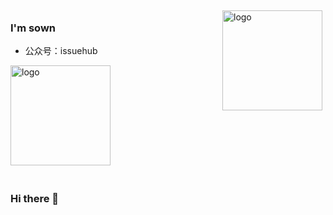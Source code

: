 <img src="https://github-readme-stats.vercel.app/api?username=zuoshuwen&show_icons=true" alt="logo" height="160" align="right" style="margin: 5px; margin-bottom: 20px;" />

### I'm sown

- 公众号：issuehub

<img src="https://github-profile-trophy.vercel.app/?username=zuoshuwen&theme=flat&column=7" alt="logo" height="160" align="center" style="margin: auto; margin-bottom: 20px;" />




### Hi there 👋

<!--
**zuoshuwen/zuoshuwen** is a ✨ _special_ ✨ repository because its `README.md` (this file) appears on your GitHub profile.

Here are some ideas to get you started:

- 🔭 I’m currently working on ...
- 🌱 I’m currently learning ...
- 👯 I’m looking to collaborate on ...
- 🤔 I’m looking for help with ...
- 💬 Ask me about ...
- 📫 How to reach me: ...
- 😄 Pronouns: ...
- ⚡ Fun fact: ...
-->
